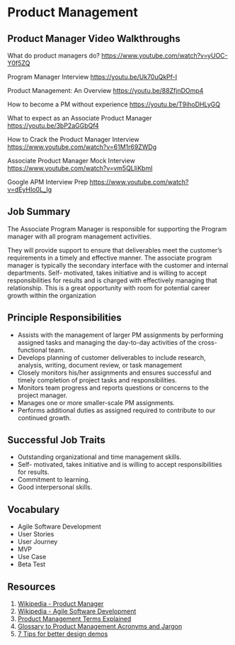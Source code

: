 # Product Management

## Product Manager Video Walkthroughs

What do product managers do? 
https://www.youtube.com/watch?v=yUOC-Y0f5ZQ

Program Manager Interview
https://youtu.be/Uk70uQkPf-I

Product Management: An Overview
https://youtu.be/88ZfjnDOmp4

How to become a PM without experience 
https://youtu.be/T9ihoDHLyGQ

What to expect as an Associate Product Manager 
https://youtu.be/3bP2aGGbQf4

How to Crack the Product Manager Interview
https://www.youtube.com/watch?v=61M1r69ZWDg


Associate Product Manager Mock Interview 
https://www.youtube.com/watch?v=vm5QLIiKbmI

Google APM Interview Prep 
https://www.youtube.com/watch?v=dEyHIo0L_Ig

## Job Summary

The Associate Program Manager is responsible for supporting the Program manager with all program management activities.  

They will provide support to ensure that deliverables meet the customer’s requirements in a timely and effective manner. The associate program manager is typically the secondary interface with the customer and internal departments. Self- motivated, takes initiative and is willing to accept responsibilities for results and is charged with effectively managing that relationship.
This is a great opportunity  with room for potential career growth within the organization

## Principle Responsibilities

* Assists with the management of larger PM assignments by performing assigned tasks and managing the day-to-day activities of the cross-functional team.  
* Develops planning of customer deliverables to include research, analysis, writing, document review, or task management
* Closely monitors his/her assignments and ensures successful and timely completion of project tasks and responsibilities.
* Monitors team progress and reports questions or concerns to the project manager.
* Manages one or more smaller-scale PM assignments.
* Performs additional duties as assigned required to contribute to our continued growth.


## Successful Job Traits 

* Outstanding organizational and time management skills.
* Self- motivated, takes initiative and is willing to accept responsibilities for results.
* Commitment to learning.
* Good interpersonal skills. 

## Vocabulary 

* Agile Software Development 
* User Stories 
* User Journey 
* MVP 
* Use Case 
* Beta Test

## Resources 

1. [Wikipedia - Product Manager](https://en.wikipedia.org/wiki/Product_manager)
2. [Wikipedia - Agile Software Development](https://en.m.wikipedia.org/wiki/Agile_software_development)
3. [Product Management Terms Explained](https://www.productplan.com/product-management-terms-explained/)
4. [Glossary to Product Management Acronyms and Jargon](https://medium.com/agileinsider/glossary-of-product-management-acronyms-and-jargon-b371b7daa9aa)
5. [7 Tips for better design demos](https://ux.shopify.com/7-tips-for-an-effective-ux-demo-e8adf2bfe857)
